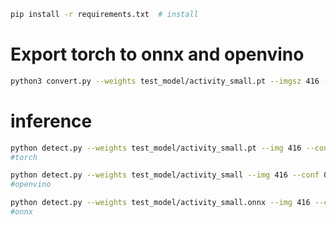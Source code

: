 

```bash
pip install -r requirements.txt  # install
```
# Export torch to onnx and openvino
```bash
python3 convert.py --weights test_model/activity_small.pt --imgsz 416 --batch-size 1 --include openvino
```

# inference
```bash
python detect.py --weights test_model/activity_small.pt --img 416 --conf 0.25 --source data/videos/single_person.mp4 --view-img
#torch

```
```bash
python detect.py --weights test_model/activity_small --img 416 --conf 0.25 --source data/videos/single_person.mp4 --view-img
#openvino

```
```bash
python detect.py --weights test_model/activity_small.onnx --img 416 --conf 0.25 --source data/videos/single_person.mp4 --view-img
#onnx

```